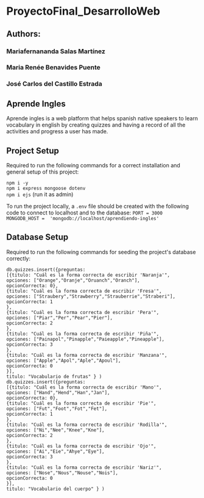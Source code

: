 # ProyectoFinal_DesarrolloWeb

## Authors:
### Mariafernananda Salas Martínez
### Maria Renée Benavides Puente
### José Carlos del Castillo Estrada

## Aprende Ingles
Aprende ingles is a web platform that helps spanish native speakers to learn vocabulary in english by creating quizzes and having a record of all the activities and progress a user has made.

## Project Setup

Required to run the following commands for a correct installation and general setup of this project:

`npm i -y`  
`npm i express mongoose dotenv`  
`npm i ejs`  (run it as admin)  

To run the project locally, a `.env` file should be created with the following code to connect to localhost and to the database:
`PORT = 3000`  
`MONGODB_HOST =  'mongodb://localhost/aprendiendo-ingles'`  


## Database Setup

Required to run the following commands for seeding the project's database correctly:

`db.quizzes.insert({preguntas:`  
                `[{titulo: "Cuál es la forma correcta de escribir 'Naranja'",`  
                `opciones: ["Orange","Oranje","Oruanch","Oranch"],`  
                `opcionCorrecta: 0},`  
                `{titulo: "Cuál es la forma correcta de escribir 'Fresa'",`  
                `opciones: ["Straubery","Strawberry","Strauberrie","Straberi"],`  
                `opcionCorrecta: 1`  
                `},`  
                `{titulo: "Cuál es la forma correcta de escribir 'Pera'",`  
                `opciones: ["Piar","Per","Pear","Pier"],`  
                `opcionCorrecta: 2`  
                `},`  
                `{titulo: "Cuál es la forma correcta de escribir 'Piña'",`  
                `opciones: ["Painapol","Pinapple","Paieapple","Pineapple"],`  
                `opcionCorrecta: 3`  
                `},`  
                `{titulo: "Cuál es la forma correcta de escribir 'Manzana'",`  
                `opciones: ["Apple","Apol","Aple","Apoul"],`  
                `opcionCorrecta: 0`  
                `}],`  
            `titulo: "Vocabulario de frutas" } )`  
`db.quizzes.insert({preguntas:`  
                `[{titulo: "Cuál es la forma correcta de escribir 'Mano'",`  
                `opciones: ["Hand","Hend","Han","Jan"],`  
                `opcionCorrecta: 0},`  
                `{titulo: "Cuál es la forma correcta de escribir 'Pie'",`  
                `opciones: ["Fut","Foot","Fot","Fet"],`  
                `opcionCorrecta: 1`  
                `},`  
                `{titulo: "Cuál es la forma correcta de escribir 'Rodilla'",`  
                `opciones: ["Ni","Nee","Knee","Kne"],`  
                `opcionCorrecta: 2`  
                `},`  
                `{titulo: "Cuál es la forma correcta de escribir 'Ojo'",`  
                `opciones: ["Ai","Eie","Ahye","Eye"],`  
                `opcionCorrecta: 3`  
                `},`  
                `{titulo: "Cuál es la forma correcta de escribir 'Nariz'",`  
                `opciones: ["Nose","Nous","Nouse","Nois"],`  
                `opcionCorrecta: 0`  
                `}],`  
            `titulo: "Vocabulario del cuerpo" } )`  